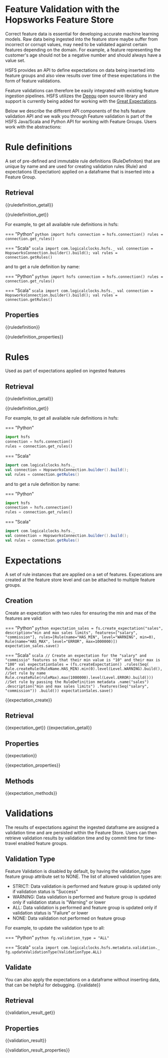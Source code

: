 # Feature Validation with the Hopsworks Feature Store

Correct feature data is essential for developing accurate machine learning models.
Raw data being ingested into the feature store maybe suffer from incorrect or corrupt values, may need to be validated
against certain features depending on the domain. For example, a feature representing the customer's age should not be a
negative number and should always have a value set.

HSFS provides an API to define expectations on data being inserted into feature groups and also view results over time
of these expectations in the form of feature validations.

Feature validations can therefore be easily integrated with existing feature ingestion pipelines.
HSFS utilizes the [Deequ](https://github.com/awslabs/deequ) open source library and support is currently being added for
working with the [Great Expectations](https://github.com/great-expectations/great_expectations).

Below we describe the different API components of the hsfs feature validation API and we walk you through Feature
validation is part of the HSFS Java/Scala and Python API for working with Feature Groups. Users work with the abstractions:


# Rule definitions
A set of pre-defined and immutable rule definitions (RuleDefiniton) that are unique by name and are used for creating
validation rules (Rule) and expectations (Expectation) applied on a dataframe that is inserted into a Feature Group.

## Retrieval

{{ruledefinition_getall}}

{{ruledefinition_get}}

For example, to get all available rule definitions in hsfs:

=== "Python"
    ```python
    import hsfs
    connection = hsfs.connection()
    rules = connection.get_rules()
    ```

=== "Scala"
    ```scala
    import com.logicalclocks.hsfs._
    val connection = HopsworksConnection.builder().build();
    val rules = connection.getRules()
    ```

and to get a rule definition by name:

=== "Python"
    ```python
    import hsfs
    connection = hsfs.connection()
    rules = connection.get_rules()
    ```

=== "Scala"
    ```scala
    import com.logicalclocks.hsfs._
    val connection = HopsworksConnection.builder().build();
    val rules = connection.getRules()
    ```

## Properties
{{ruledefinition}}

{{ruledefinition_properties}}


# Rules

Used as part of expectations applied on ingested features

## Retrieval

{{ruledefinition_getall}}

{{ruledefinition_get}}

For example, to get all available rule definitions in hsfs:

=== "Python"
```python
import hsfs
connection = hsfs.connection()
rules = connection.get_rules()
```

=== "Scala"
```scala
import com.logicalclocks.hsfs._
val connection = HopsworksConnection.builder().build();
val rules = connection.getRules()
```

and to get a rule definition by name:

=== "Python"
```python
import hsfs
connection = hsfs.connection()
rules = connection.get_rules()
```

=== "Scala"
```scala
import com.logicalclocks.hsfs._
val connection = HopsworksConnection.builder().build();
val rules = connection.getRules()
```

# Expectations

A set of rule instances that are applied on a set of features. Expecations are created at the feature store level
and can be attached to multiple feature groups.

## Creation

Create an expectation with two rules for ensuring the min and max of the features are valid:

=== "Python"
    ```python
    expectation_sales = fs.create_expectation("sales",
                                               description="min and max sales limits",
                                               features=["salary", "commission"],
                                               rules=[Rule(name="HAS_MIN", level="WARNING", min=0), Rule(name="HAS_MAX", level="ERROR", max=1000000)])
    expectation_sales.save()
    ```

=== "Scala"
    ```scala
    // Create an expectation for the "salary" and "commissio" features so that their min value is "10" and their max is "100"
    val expectationSales = (fs.createExpectation()
                              .rules(Seq(
                                  Rule.createRule(RuleName.HAS_MIN).min(0).level(Level.WARNING).build(), //Set rule by name
                                  Rule.createRule(ruleMax).max(1000000).level(Level.ERROR).build())) //Set rule by passing the RuleDefinition metadata
                              .name("sales")
                              .description("min and max sales limits")
                              .features(Seq("salary", "commission"))
                              .build())
    expectationSales.save()
    ```

{{expectation_create}}

## Retrieval

{{expectation_get}}
{{expectation_getall}}

## Properties
{{expectation}}

{{expectation_properties}}

## Methods
{{expectation_methods}}

# Validations
The results of expectations against the ingested dataframe are assigned a validation time and are persisted within the
Feature Store. Users can then retrieve validation results by validation time and by commit time for time-travel enabled
feature groups.

## Validation Type
Feature Validation is disabled by default, by having the validation_type feature group attribute set to NONE.
The list of allowed validation types are:

- STRICT: Data validation is performed and feature group is updated only if validation status is "Success"
- WARNING: Data validation is performed and feature group is updated only if validation status is "Warning" or lower
- ALL: Data validation is performed and feature group is updated only if validation status is "Failure" or lower
- NONE: Data validation not performed on feature group

For example, to update the validation type to all:

=== "Python"
    ```python
    fg.validation_type = "ALL"
    ```

=== "Scala"
    ```scala
    import com.logicalclocks.hsfs.metadata.validation._
    fg.updateValidationType(ValidationType.ALL)
    ```

## Validate
You can also apply the expectations on a dataframe without inserting data, that can be helpful for debugging.
{{validate}}

## Retrieval
{{validation_result_get}}

## Properties
{{validation_result}}

{{validation_result_properties}}
